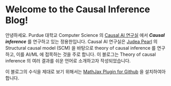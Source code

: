 # Welcome to the Causal Inference Blog!

안녕하세요. Purdue 대학교 Computer Science 의 [Causal AI 연구실](http://causalai.com/) 에서 ***Causal inference*** 를 연구하고 있는 정용한입니다. Causal AI 연구실은 [Judea Pearl](http://bayes.cs.ucla.edu/jp_home.html) 의 Structural causal model (SCM) 을 바탕으로 theory of causal inference 를 연구하고, 이를  AI/ML 에 접목하는 것을 주로 합니다. 이 블로그는 Theory of causal inference 의 여러 결과를 쉬운 언어로 소개하고자 작성되었습니다. 

이 블로그의 수식을 제대로 보기 위해서는 [MathJax Plugin for Github](https://chrome.google.com/webstore/detail/mathjax-plugin-for-github/ioemnmodlmafdkllaclgeombjnmnbima?hl=en) 을 설치하여아 합니다. 
